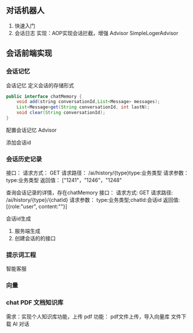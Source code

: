 ## 对话机器人
1. 快速入门
2. 会话日志
实现：AOP实现会话拦截，增强
Advisor
SimpleLogerAdvisor 
## 会话前端实现
### 会话记忆 

会话记忆
定义会话的存储形式
```java
public interface chatMemory {
    void add(string conversationId,List<Message> messages);
    List<Message>get(String conversationId, int lastN);
    void clear(String conversationId);
}
```
配置会话记忆 Advisor

添加会话id

### 会话历史记录
接口：
请求方式：   GET
请求路径：   /ai/history/{type}type:业务类型
请求参数：   type:业务类型
返回值：    ["1241"，"1246"，"1248"


查询会话记录的详情，存在chatMemory
接口：
请求方式:   GET
请求路径:   /ai/history/{type}/{chatId}
请求参数：   type:业务类型;chatId:会话id
返回值:     [{role:"user", content:""}]

会话id生成
1. 服务端生成
2. 创建会话的的接口

### 提示词工程

智能客服


### 向量
### chat PDF 文档知识库
需求：实现个人知识库功能，上传 pdf
功能：
    pdf文件上传，导入向量库
    文件下载
    AI 对话